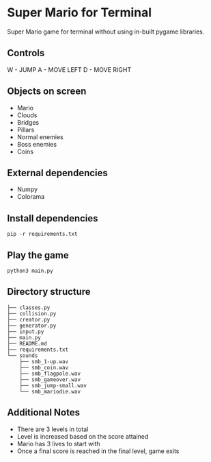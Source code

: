 # Super Mario for Terminal
Super Mario game for terminal without using in-built pygame libraries.

## Controls
W - JUMP
A - MOVE LEFT
D - MOVE RIGHT

## Objects on screen

* Mario
* Clouds
* Bridges
* Pillars
* Normal enemies
* Boss enemies
* Coins

## External dependencies

* Numpy
* Colorama

## Install dependencies
``` pip -r requirements.txt ```

## Play the game
``` python3 main.py ```

## Directory structure
```
├── classes.py  
├── collision.py  
├── creator.py  
├── generator.py  
├── input.py  
├── main.py  
├── README.md  
├── requirements.txt  
└── sounds  
    ├── smb_1-up.wav  
    ├── smb_coin.wav  
    ├── smb_flagpole.wav  
    ├── smb_gameover.wav  
    ├── smb_jump-small.wav  
    └── smb_mariodie.wav  
```
## Additional Notes

* There are 3 levels in total
* Level is increased based on the score attained
* Mario has 3 lives to start with
* Once a final score is reached in the final level, game exits
